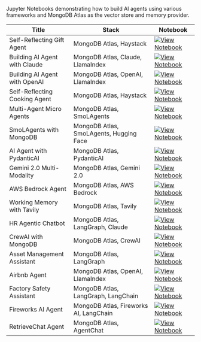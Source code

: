 Jupyter Notebooks demonstrating how to build AI agents using various frameworks and MongoDB Atlas as the vector store and memory provider.

| Title | Stack | Notebook |
|-------|-------|----------|
| Self-Reflecting Gift Agent | MongoDB Atlas, Haystack | [![View Notebook](https://img.shields.io/badge/view-notebook-orange?logo=jupyter)](https://github.com/mongodb-developer/GenAI-Showcase/blob/main/notebooks/agents/self_reflecting_gift_agent_haystack.ipynb) |
| Building AI Agent with Claude | MongoDB Atlas, Claude, LlamaIndex | [![View Notebook](https://img.shields.io/badge/view-notebook-orange?logo=jupyter)](https://github.com/mongodb-developer/GenAI-Showcase/blob/main/notebooks/agents/how_to_build_ai_agent_claude_3_5_sonnet_llamaindex_mongodb.ipynb) |
| Building AI Agent with OpenAI | MongoDB Atlas, OpenAI, LlamaIndex | [![View Notebook](https://img.shields.io/badge/view-notebook-orange?logo=jupyter)](https://github.com/mongodb-developer/GenAI-Showcase/blob/main/notebooks/agents/how_to_build_ai_agent_openai_llamaindex_mongodb.ipynb) |
| Self-Reflecting Cooking Agent | MongoDB Atlas, Haystack | [![View Notebook](https://img.shields.io/badge/view-notebook-orange?logo=jupyter)](https://github.com/mongodb-developer/GenAI-Showcase/blob/main/notebooks/agents/MongoDB_Haystack_self_reflecting_Cooking_agent.ipynb) |
| Multi-Agent Micro Agents | MongoDB Atlas, SmoLAgents | [![View Notebook](https://img.shields.io/badge/view-notebook-orange?logo=jupyter)](https://github.com/mongodb-developer/GenAI-Showcase/blob/main/notebooks/agents/smolagents_multi-agent_micro_agents.ipynb) |
| SmoLAgents with MongoDB | MongoDB Atlas, SmoLAgents, Hugging Face | [![View Notebook](https://img.shields.io/badge/view-notebook-orange?logo=jupyter)](https://github.com/mongodb-developer/GenAI-Showcase/blob/main/notebooks/agents/smolagents_hf_with_mongodb.ipynb) |
| AI Agent with PydanticAI | MongoDB Atlas, PydanticAI | [![View Notebook](https://img.shields.io/badge/view-notebook-orange?logo=jupyter)](https://github.com/mongodb-developer/GenAI-Showcase/blob/main/notebooks/agents/ai_agent_with_pydanticai_and_mongodb.ipynb) |
| Gemini 2.0 Multi-Modality | MongoDB Atlas, Gemini 2.0 | [![View Notebook](https://img.shields.io/badge/view-notebook-orange?logo=jupyter)](https://github.com/mongodb-developer/GenAI-Showcase/blob/main/notebooks/agents/Gemini2_0_multi_modality_with_mongodb_atlas_vector_store.ipynb) |
| AWS Bedrock Agent | MongoDB Atlas, AWS Bedrock | [![View Notebook](https://img.shields.io/badge/view-notebook-orange?logo=jupyter)](https://github.com/mongodb-developer/GenAI-Showcase/blob/main/notebooks/agents/mongodb_with_aws_bedrock_agent.ipynb) |
| Working Memory with Tavily | MongoDB Atlas, Tavily | [![View Notebook](https://img.shields.io/badge/view-notebook-orange?logo=jupyter)](https://github.com/mongodb-developer/GenAI-Showcase/blob/main/notebooks/agents/implementing_working_memory_with_tavily_and_mongodb.ipynb) |
| HR Agentic Chatbot | MongoDB Atlas, LangGraph, Claude | [![View Notebook](https://img.shields.io/badge/view-notebook-orange?logo=jupyter)](https://github.com/mongodb-developer/GenAI-Showcase/blob/main/notebooks/agents/hr_agentic_chatbot_with_langgraph_claude.ipynb) |
| CrewAI with MongoDB | MongoDB Atlas, CrewAI | [![View Notebook](https://img.shields.io/badge/view-notebook-orange?logo=jupyter)](https://github.com/mongodb-developer/GenAI-Showcase/blob/main/notebooks/agents/crewai-mdb-agg.ipynb) |
| Asset Management Assistant | MongoDB Atlas, LangGraph | [![View Notebook](https://img.shields.io/badge/view-notebook-orange?logo=jupyter)](https://github.com/mongodb-developer/GenAI-Showcase/blob/main/notebooks/agents/asset_management_analyst_assistant_agentic_chatbot_langgraph_mongodb.ipynb) |
| Airbnb Agent | MongoDB Atlas, OpenAI, LlamaIndex | [![View Notebook](https://img.shields.io/badge/view-notebook-orange?logo=jupyter)](https://github.com/mongodb-developer/GenAI-Showcase/blob/main/notebooks/agents/airbnb_agent_openai_llamaindex_mongodb.ipynb) |
| Factory Safety Assistant | MongoDB Atlas, LangGraph, LangChain | [![View Notebook](https://img.shields.io/badge/view-notebook-orange?logo=jupyter)](https://github.com/mongodb-developer/GenAI-Showcase/blob/main/notebooks/agents/agentic_rag_factory_safety_assistant_with_langgraph_langchain_mongodb.ipynb) |
| Fireworks AI Agent | MongoDB Atlas, Fireworks AI, LangChain | [![View Notebook](https://img.shields.io/badge/view-notebook-orange?logo=jupyter)](https://github.com/mongodb-developer/GenAI-Showcase/blob/main/notebooks/agents/agent_fireworks_ai_langchain_mongodb.ipynb) |
| RetrieveChat Agent | MongoDB Atlas, AgentChat | [![View Notebook](https://img.shields.io/badge/view-notebook-orange?logo=jupyter)](https://github.com/mongodb-developer/GenAI-Showcase/blob/main/notebooks/agents/agentchat_RetrieveChat_mongodb.ipynb) |
